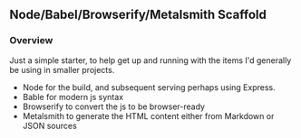 ## Node/Babel/Browserify/Metalsmith Scaffold

### Overview

Just a simple starter, to help get up and running with the items I'd generally be using in smaller projects.

- Node for the build, and subsequent serving perhaps using Express.
- Bable for modern js syntax
- Browserify to convert the js to be browser-ready
- Metalsmith to generate the HTML content either from Markdown or JSON sources


